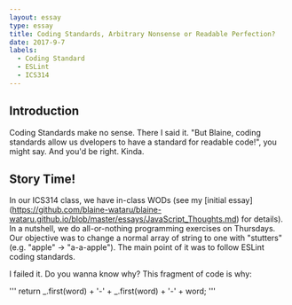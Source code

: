 ```yaml
---
layout: essay
type: essay
title: Coding Standards, Arbitrary Nonsense or Readable Perfection?
date: 2017-9-7
labels:
  - Coding Standard
  - ESLint
  - ICS314
---
```


## Introduction
Coding Standards make no sense. There I said it. "But Blaine, coding standards allow us dvelopers to have a standard for readable code!", you might say. And you'd be right. Kinda.

## Story Time!
In our ICS314 class, we have in-class WODs (see my [initial essay] (https://github.com/blaine-wataru/blaine-wataru.github.io/blob/master/essays/JavaScript_Thoughts.md) for details). In a nutshell, we do all-or-nothing programming exercises on Thursdays. Our objective was to change a normal array of string to one with "stutters" (e.g. "apple" -> "a-a-apple"). The main point of it was to follow ESLint coding standards.

I failed it. Do you wanna know why? This fragment of code is why:

'''
return _.first(word) + '-' + _.first(word) + '-' + word; 
'''

